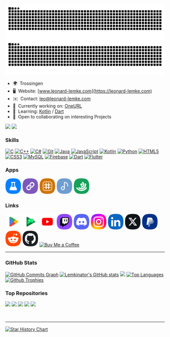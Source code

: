 ![github contribution grid snake animation](https://raw.githubusercontent.com/lemkinator/lemkinator/output/github-contribution-grid-snake-dark.svg#gh-dark-mode-only)
![github contribution grid snake animation](https://raw.githubusercontent.com/lemkinator/lemkinator/output/github-contribution-grid-snake.svg#gh-light-mode-only)

*   🌍  Trossingen
*   🖥️  Website: [www.leonard-lemke.com](https://leonard-lemke.com)
*   ✉️  Contact: [leo@leonard-lemke.com](mailto:leo@leonard-lemke.com)
*   🚀  Currently working on: [OneURL](https://github.com/Lemkinator/oneurl)
*   🧠  Learning: [Kotlin](https://kotlinlang.org/) / [Dart](https://dart.dev/)
*   🤝  Open to collaborating on interesting Projects

<a href="https://www.github.com/lemkinator" target="_blank" rel="noreferrer"><img src="https://img.shields.io/github/followers/lemkinator?logo=github" /></a>
![](https://api.visitorbadge.io/api/combined?path=https%3A%2F%2Fwww.github.com%2Flemkinator&label=Visitors%20(Today/Total)&countColor=%23f47373&style=plastic)
                  
### Skills 
<p align="left">
<a href="https://docs.microsoft.com/en-us/cpp/?view=msvc-170" target="_blank" rel="noreferrer"><img src="https://raw.githubusercontent.com/danielcranney/readme-generator/main/public/icons/skills/c-colored.svg" width="36" height="36" alt="C" /></a>
<a href="https://docs.microsoft.com/en-us/cpp/?view=msvc-170" target="_blank" rel="noreferrer"><img src="https://raw.githubusercontent.com/danielcranney/readme-generator/main/public/icons/skills/cplusplus-colored.svg" width="36" height="36" alt="C++" /></a>
<a href="https://docs.microsoft.com/en-us/dotnet/csharp/" target="_blank" rel="noreferrer"><img src="https://raw.githubusercontent.com/danielcranney/readme-generator/main/public/icons/skills/csharp-colored.svg " width="36" height="36" alt="C#" /></a>
<a href="https://git-scm.com/" target="_blank" rel="noreferrer"><img src="https://raw.githubusercontent.com/danielcranney/readme-generator/main/public/icons/skills/git-colored.svg" width="36" height="36" alt="Git" /></a>
<a href="https://www.oracle.com/java/" target="_blank" rel="noreferrer"><img src="https://raw.githubusercontent.com/danielcranney/readme-generator/main/public/icons/skills/java-colored.svg" width="36" height="36" alt="Java" /></a>
<a href="https://developer.mozilla.org/en-US/docs/Web/JavaScript" target="_blank" rel="noreferrer"><img src="https://raw.githubusercontent.com/danielcranney/readme-generator/main/public/icons/skills/javascript-colored.svg" width="36" height="36" alt="JavaScript" /></a>
<a href="https://kotlinlang.org/" target="_blank" rel="noreferrer"><img src="https://raw.githubusercontent.com/danielcranney/readme-generator/main/public/icons/skills/kotlin-colored.svg" width="36" height="36" alt="Kotlin" /></a>
<a href="https://www.python.org/" target="_blank" rel="noreferrer"><img src="https://raw.githubusercontent.com/danielcranney/readme-generator/main/public/icons/skills/python-colored.svg" width="36" height="36" alt="Python" /></a>
<a href="https://developer.mozilla.org/en-US/docs/Glossary/HTML5" target="_blank" rel="noreferrer"><img src="https://raw.githubusercontent.com/danielcranney/readme-generator/main/public/icons/skills/html5-colored.svg" width="36" height="36" alt="HTML5" /></a>
<a href="https://www.w3.org/TR/CSS/#css" target="_blank" rel="noreferrer"><img src="https://raw.githubusercontent.com/danielcranney/readme-generator/main/public/icons/skills/css3-colored.svg" width="36" height="36" alt="CSS3" /></a>
<a href="https://www.mysql.com/" target="_blank" rel="noreferrer"><img src="https://raw.githubusercontent.com/danielcranney/readme-generator/main/public/icons/skills/mysql-colored.svg" width="36" height="36" alt="MySQL" /></a>
<a href="https://firebase.google.com/" target="_blank" rel="noreferrer"><img src="https://raw.githubusercontent.com/danielcranney/readme-generator/main/public/icons/skills/firebase-colored.svg" width="36" height="36" alt="Firebase" /></a>
<a href="https://dart.dev/" target="_blank" rel="noreferrer"><img src="https://raw.githubusercontent.com/danielcranney/readme-generator/main/public/icons/skills/dart-colored.svg" width="36" height="36" alt="Dart" /></a>
<a href="https://flutter.dev/" target="_blank" rel="noreferrer"><img src="https://raw.githubusercontent.com/danielcranney/readme-generator/main/public/icons/skills/flutter-colored.svg" width="36" height="36" alt="Flutter" /></a>
</p>


### Apps
<div>
  <a href="https://github.com/Lemkinator/OneUI-Sample-App" target="_blank" rel="noreferrer"><img title="OneUI Sample App" alt="OneUI Sample App" src="https://raw.githubusercontent.com/lemkinator/lemkinator/icons/OneUI_Sample_App_squircle.png" height="50"/></a>
  <a href="https://github.com/Lemkinator/OneUrl" target="_blank" rel="noreferrer"><img title="OneUrl" alt="OneUrl" src="https://raw.githubusercontent.com/lemkinator/lemkinator/icons/OneUrl_squircle.png" height="50"/></a>
  <a href="https://github.com/Lemkinator/Sudoku" target="_blank" rel="noreferrer"><img title="Sudoku - A Sudoku app with OneUI-Design." alt="Sudoku" src="https://raw.githubusercontent.com/lemkinator/lemkinator/icons/Sudoku_squircle.png" height="50"/></a>
  <a href="https://github.com/Lemkinator/NAK-Buch" target="_blank" rel="noreferrer"><img title="NAK Buch - The new non-official song book app of the New Apostolic Church." alt="NAK Buch" src="https://raw.githubusercontent.com/lemkinator/lemkinator/icons/NAK_Buch_squircle.png" height="50"/></a>
  <a href="https://github.com/Lemkinator/Studiportal" target="_blank" rel="noreferrer"><img title="Studiportal - The new Studiportal app with OneUI-Design" alt="Studiportal" src="https://raw.githubusercontent.com/lemkinator/lemkinator/icons/Studiportal_squircle.png" height="50"/></a>
</div>

### Links

<div>
  <a href="https://play.google.com/store/apps/dev?id=4759149701353957861" target="_blank" rel="noreferrer"><img title="Google Play Store" alt="Google Play Store" src="https://raw.githubusercontent.com/lemkinator/lemkinator/icons/Google_Play_Store_squircle.png" height="50"/></a>
  <a href="https://games.app.goo.gl/RjbHduvbNJRRpEhr8" target="_blank" rel="noreferrer"><img title="Google Play Spiele" alt="Google Play Spiele" src="https://raw.githubusercontent.com/lemkinator/lemkinator/icons/Google_Play_Spiele_squircle.png" height="50"/></a>
  <a href="https://www.youtube.com/@leonardlemke" target="_blank" rel="noreferrer"><img title="YouTube" alt="YouTube" src="https://raw.githubusercontent.com/lemkinator/lemkinator/icons/YouTube_squircle.png" height="50"/></a>
  <a href="https://www.twitch.tv/lemkinator5" target="_blank" rel="noreferrer"><img title="Twitch" alt="Twitch" src="https://raw.githubusercontent.com/lemkinator/lemkinator/icons/Twitch_squircle.png" height="50"/></a>
  <a href="https://discord.com/users/lemkinator5" target="_blank" rel="noreferrer"><img title="Discord" alt="Discord" src="https://raw.githubusercontent.com/lemkinator/lemkinator/icons/Discord_squircle.png" height="50"/></a>
  <a href="https://www.instagram.com/lemkinator5/" target="_blank" rel="noreferrer"><img title="Instagram" alt="Instagram" src="https://raw.githubusercontent.com/lemkinator/lemkinator/icons/Instagram_squircle.png" height="50"/></a>
  <a href="https://www.linkedin.com/in/leonard-lemke-201029238" target="_blank" rel="noreferrer"><img title="LinkedIn" alt="LinkedIn" src="https://raw.githubusercontent.com/lemkinator/lemkinator/icons/LinkedIn_squircle.png" height="50"/></a>
  <a href="https://www.twitter.com/lemkinator" target="_blank" rel="noreferrer"><img title="Twitter" alt="Twitter" src="https://raw.githubusercontent.com/lemkinator/lemkinator/icons/X_squircle.png" height="50"/></a>
  <a href="https://www.paypal.me/lemkinator" target="_blank" rel="noreferrer"><img title="PayPal" alt="PayPal" src="https://raw.githubusercontent.com/lemkinator/lemkinator/icons/PayPal_squircle.png" height="50"/></a>
  <a href="https://www.reddit.com/user/Lemkinator5" target="_blank" rel="noreferrer"><img title="Reddit" alt="Reddit" src="https://raw.githubusercontent.com/lemkinator/lemkinator/icons/Reddit_squircle.png" height="50"/></a>
  <a href="https://www.github.com/Lemkinator" target="_blank" rel="noreferrer"><img title="GitHub" alt="GitHub" src="https://raw.githubusercontent.com/lemkinator/lemkinator/icons/GitHub_squircle.png" height="50"/></a>
  <a href="https://www.buymeacoffee.com/leonardlemke" target="_blank" rel="noreferrer"><img title="Buy Me a Coffee" alt="Buy Me a Coffee"  src="https://cdn.buymeacoffee.com/buttons/v2/default-yellow.png" height="50" /></a>
</div>

---

### GitHub Stats

<a href="http://www.github.com/Lemkinator"><img src="https://github-readme-activity-graph.vercel.app/graph?username=Lemkinator&theme=react-dark&hide_border=true&radius=5" alt="GitHub Commits Graph" /></a>
<a href="http://www.github.com/Lemkinator"><img src="https://github-readme-stats-git-masterrstaa-rickstaa.vercel.app/api?username=Lemkinator&show_icons=true&hide=&count_private=true&title_color=0891b2&text_color=ffffff&icon_color=0891b2&bg_color=1c1917&hide_border=true&show_icons=true" alt="Lemkinator's GitHub stats" /></a>
<a href="http://www.github.com/Lemkinator"><img src="https://github-readme-streak-stats.herokuapp.com/?user=Lemkinator&stroke=ffffff&background=1c1917&ring=0891b2&fire=0891b2&currStreakNum=ffffff&currStreakLabel=0891b2&sideNums=ffffff&sideLabels=ffffff&dates=ffffff&hide_border=true" /></a>
<a href="https://github.com/Lemkinator"><img src="https://github-readme-stats-git-masterrstaa-rickstaa.vercel.app/api/top-langs/?username=Lemkinator&langs_count=10&title_color=0891b2&text_color=ffffff&icon_color=0891b2&bg_color=1c1917&hide_border=true&locale=en&custom_title=Top%20%Languages" alt="Top Languages" /></a>
<a href="https://github.com/Lemkinator"><img src="https://github-profile-trophy.vercel.app/?username=Lemkinator&theme=onedark&column=3&margin-w=20&margin-h=20" alt="Github Trophies" /></a>


### Top Repositories

<div>
  <a href="https://github.com/Lemkinator/oneui-sample-app"><img src="https://github-readme-stats-git-masterrstaa-rickstaa.vercel.app/api/pin/?username=Lemkinator&repo=oneui-sample-app&title_color=0891b2&text_color=ffffff&icon_color=0891b2&bg_color=1c1917&hide_border=true&locale=en" /></a>
  <a href="https://github.com/Lemkinator/oneurl"><img src="https://github-readme-stats-git-masterrstaa-rickstaa.vercel.app/api/pin/?username=Lemkinator&repo=oneurl&title_color=0891b2&text_color=ffffff&icon_color=0891b2&bg_color=1c1917&hide_border=true&locale=en" /></a>
  <a href="https://github.com/Lemkinator/sudoku"><img src="https://github-readme-stats-git-masterrstaa-rickstaa.vercel.app/api/pin/?username=Lemkinator&repo=sudoku&title_color=0891b2&text_color=ffffff&icon_color=0891b2&bg_color=1c1917&hide_border=true&locale=en" /></a>
  <a href="https://github.com/Lemkinator/nak-buch"><img src="https://github-readme-stats-git-masterrstaa-rickstaa.vercel.app/api/pin/?username=Lemkinator&repo=nak-buch&title_color=0891b2&text_color=ffffff&icon_color=0891b2&bg_color=1c1917&hide_border=true&locale=en" /></a>
  <a href="https://github.com/Lemkinator/studiportal"><img src="https://github-readme-stats-git-masterrstaa-rickstaa.vercel.app/api/pin/?username=Lemkinator&repo=studiportal&title_color=0891b2&text_color=ffffff&icon_color=0891b2&bg_color=1c1917&hide_border=true&locale=en" /></a>
</div>

<br><hr>

[![Star History Chart](https://api.star-history.com/svg?repos=Lemkinator/OneUI-Sample-App,Lemkinator/OneURL,Lemkinator/Sudoku,Lemkinator/NAK-Buch,Lemkinator/Studiportal,Lemkinator/Lemkinator&type=Date)](https://star-history.com/#Lemkinator/OneUI-Sample-App&Lemkinator/OneURL&Lemkinator/Sudoku&Lemkinator/NAK-Buch&Lemkinator/Studiportal&Lemkinator/Lemkinator&Date)

